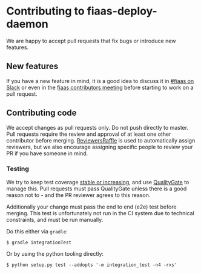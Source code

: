 # Contributing to fiaas-deploy-daemon

We are happy to accept pull requests that fix bugs or introduce new features.

## New features

If you have a new feature in mind, it is a good idea to discuss it in [#fiaas on
Slack](https://sch-chat.slack.com/messages/C6P6D9CDR) or even in the [fiaas contributors
meeting](https://confluence.schibsted.io/display/SPTINF/FiaaS+contributors+meeting) before starting to work on a pull
request.


## Contributing code

We accept changes as pull requests only. Do not push directly to master. Pull requests require the review and approval
of at least one other contributor before merging.
[ReviewersRaffle](https://confluence.schibsted.io/display/EP/ReviewersRaffle) is used to automatically assign
reviewers, but we also encourage assigning specific people to review your PR if you have someone in mind.

### Testing

We try to keep test coverage [stable or
increasing](https://reports.spt-engprod-pro.schibsted.io/#/finn/fiaas-deploy-daemon?branch=master&type=push&daterange&daterange),
and use [QualityGate](https://confluence.schibsted.io/display/SPTP/Quality+Gate) to manage this. Pull requests must
pass QualityGate unless there is a good reason not to - and the PR reviewer agrees to this reason.

Additionally your change must pass the end to end (e2e) test before merging. This test is unfortunately not run in the
CI system due to technical constraints, and must be run manually.

Do this either via `gradle`:

```
$ gradle integrationTest
```

Or by using the python tooling directly:

```
$ python setup.py test --addopts '-m integration_test -n4 -rxs'
```
